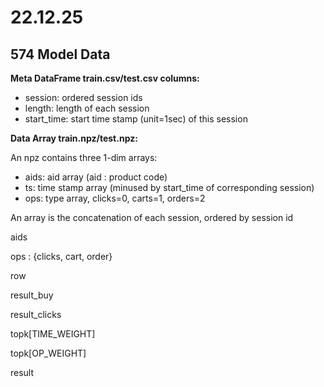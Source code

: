 # 22.12.25

## 574 Model Data

**Meta DataFrame
train.csv/test.csv columns:**

- session: ordered session ids
- length: length of each session
- start_time: start time stamp (unit=1sec) of this session

**Data Array
train.npz/test.npz:**

An npz contains three 1-dim arrays:

- aids: aid array (aid : product code)
- ts: time stamp array (minused by start_time of corresponding session)
- ops: type array, clicks=0, carts=1, orders=2

An array is the concatenation of each session, ordered by session id

aids

ops : {clicks, cart, order}

row

result_buy

result_clicks

topk[TIME_WEIGHT]

topk[OP_WEIGHT]

result